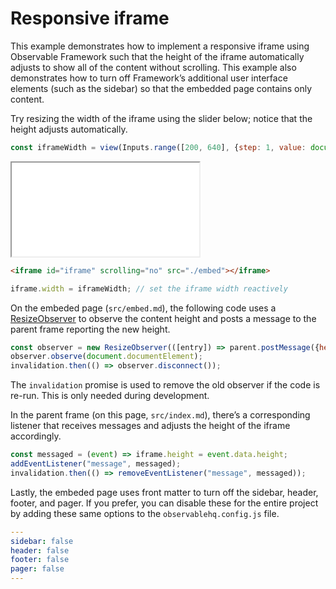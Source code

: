 # Responsive iframe

This example demonstrates how to implement a responsive iframe using Observable Framework such that the height of the iframe automatically adjusts to show all of the content without scrolling. This example also demonstrates how to turn off Framework’s additional user interface elements (such as the sidebar) so that the embedded page contains only content.

Try resizing the width of the iframe using the slider below; notice that the height adjusts automatically.

```js
const iframeWidth = view(Inputs.range([200, 640], {step: 1, value: document.querySelector("#observablehq-main").offsetWidth, label: "Width"}));
```

<iframe id="iframe" scrolling="no" src="./embed"></iframe>

```html run=false
<iframe id="iframe" scrolling="no" src="./embed"></iframe>
```

```js
iframe.width = iframeWidth; // set the iframe width reactively
```

On the embeded page (`src/embed.md`), the following code uses a [ResizeObserver](https://developer.mozilla.org/en-US/docs/Web/API/ResizeObserver) to observe the content height and posts a message to the parent frame reporting the new height.

```js run=false
const observer = new ResizeObserver(([entry]) => parent.postMessage({height: entry.target.offsetHeight}, "*"));
observer.observe(document.documentElement);
invalidation.then(() => observer.disconnect());
```

<div class="note">

The `invalidation` promise is used to remove the old observer if the code is re-run. This is only needed during development.

</div>

In the parent frame (on this page, `src/index.md`), there’s a corresponding listener that receives messages and adjusts the height of the iframe accordingly.

```js echo
const messaged = (event) => iframe.height = event.data.height;
addEventListener("message", messaged);
invalidation.then(() => removeEventListener("message", messaged));
```

Lastly, the embeded page uses front matter to turn off the sidebar, header, footer, and pager. If you prefer, you can disable these for the entire project by adding these same options to the `observablehq.config.js` file.

```yaml run=false
---
sidebar: false
header: false
footer: false
pager: false
---
```
